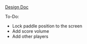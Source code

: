 [Design Doc](https://jmsams.github.com/VisualScripting)

To-Do:
- Lock paddle position to the screen
- Add score volume
- Add other players